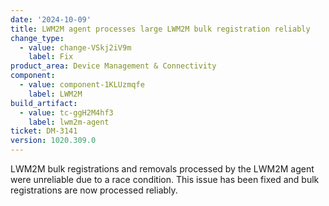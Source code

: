```yaml
---
date: '2024-10-09'
title: LWM2M agent processes large LWM2M bulk registration reliably
change_type:
  - value: change-VSkj2iV9m
    label: Fix
product_area: Device Management & Connectivity
component:
  - value: component-1KLUzmqfe
    label: LWM2M
build_artifact:
  - value: tc-ggH2M4hf3
    label: lwm2m-agent
ticket: DM-3141
version: 1020.309.0
---
```

LWM2M bulk registrations and removals processed by the LWM2M agent were unreliable due to a race condition. This issue has been fixed and bulk registrations are now processed reliably.
